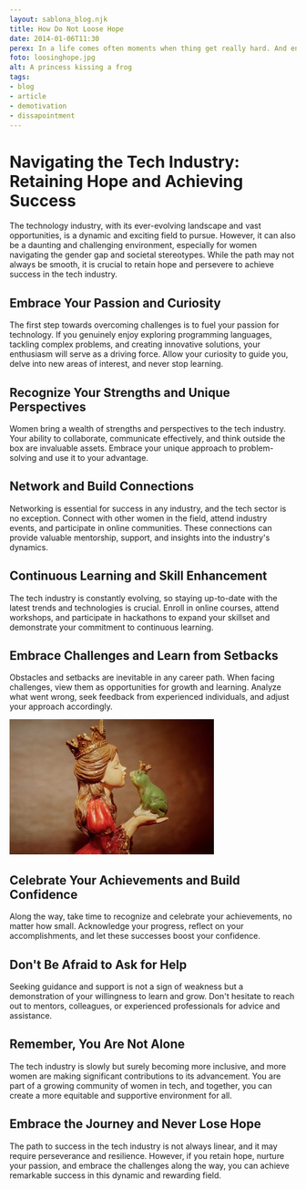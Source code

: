 ```yaml
---
layout: sablona_blog.njk
title: How Do Not Loose Hope
date: 2014-01-06T11:30
perex: In a life comes often moments when thing get really hard. And entering IT field, studying without support, fighting and with lack of sleep or relax colud be on daily basis. Ho do not lose hope when your enthusiasim, faith in your strenghs and curiosity slowly desapears?
foto: loosinghope.jpg
alt: A princess kissing a frog
tags: 
- blog
- article
- demotivation
- dissapointment
---
```


# Navigating the Tech Industry: Retaining Hope and Achieving Success

The technology industry, with its ever-evolving landscape and vast opportunities, is a dynamic and exciting field to pursue. However, it can also be a daunting and challenging environment, especially for women navigating the gender gap and societal stereotypes. While the path may not always be smooth, it is crucial to retain hope and persevere to achieve success in the tech industry.

## Embrace Your Passion and Curiosity

The first step towards overcoming challenges is to fuel your passion for technology. If you genuinely enjoy exploring programming languages, tackling complex problems, and creating innovative solutions, your enthusiasm will serve as a driving force. Allow your curiosity to guide you, delve into new areas of interest, and never stop learning.

## Recognize Your Strengths and Unique Perspectives

Women bring a wealth of strengths and perspectives to the tech industry. Your ability to collaborate, communicate effectively, and think outside the box are invaluable assets. Embrace your unique approach to problem-solving and use it to your advantage.

## Network and Build Connections

Networking is essential for success in any industry, and the tech sector is no exception. Connect with other women in the field, attend industry events, and participate in online communities. These connections can provide valuable mentorship, support, and insights into the industry's dynamics.

## Continuous Learning and Skill Enhancement

The tech industry is constantly evolving, so staying up-to-date with the latest trends and technologies is crucial. Enroll in online courses, attend workshops, and participate in hackathons to expand your skillset and demonstrate your commitment to continuous learning.

## Embrace Challenges and Learn from Setbacks

Obstacles and setbacks are inevitable in any career path. When facing challenges, view them as opportunities for growth and learning. Analyze what went wrong, seek feedback from experienced individuals, and adjust your approach accordingly.

![A Princess kissing a Frog](/images/blog/loosinghope.jpg)

## Celebrate Your Achievements and Build Confidence

Along the way, take time to recognize and celebrate your achievements, no matter how small. Acknowledge your progress, reflect on your accomplishments, and let these successes boost your confidence.

## Don't Be Afraid to Ask for Help

Seeking guidance and support is not a sign of weakness but a demonstration of your willingness to learn and grow. Don't hesitate to reach out to mentors, colleagues, or experienced professionals for advice and assistance.

## Remember, You Are Not Alone

The tech industry is slowly but surely becoming more inclusive, and more women are making significant contributions to its advancement. You are part of a growing community of women in tech, and together, you can create a more equitable and supportive environment for all.

## Embrace the Journey and Never Lose Hope

The path to success in the tech industry is not always linear, and it may require perseverance and resilience. However, if you retain hope, nurture your passion, and embrace the challenges along the way, you can achieve remarkable success in this dynamic and rewarding field.